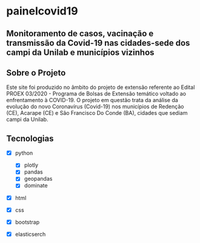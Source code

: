 # painelcovid19

## Monitoramento de casos, vacinação e transmissão da Covid-19 nas cidades-sede dos campi da Unilab e municípios vizinhos

## Sobre o Projeto

Este site foi produzido no âmbito do projeto de extensão referente ao Edital PROEX 03/2020 - Programa de Bolsas de Extensão temático voltado ao enfrentamento à COVID-19. O projeto em questão trata da análise da evolução do novo Coronavírus (Covid-19) nos municípios de Redenção (CE), Acarape (CE) e São Francisco Do Conde (BA), cidades que sediam campi da Unilab.

## Tecnologias

- [x] python

  - [x] plotly
  - [x] pandas
  - [x] geopandas
  - [x] dominate
  
- [x] html
- [x] css
- [x] bootstrap
- [x] elasticserch
